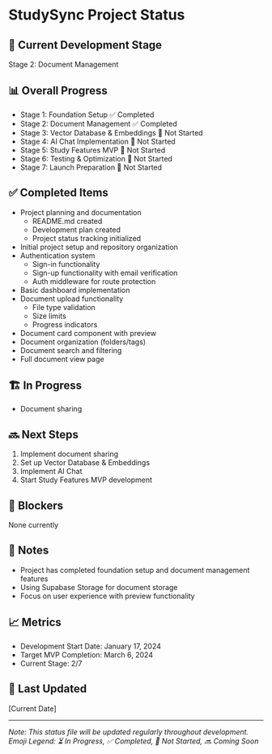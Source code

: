 # StudySync Project Status

## 🎯 Current Development Stage
Stage 2: Document Management

## 📊 Overall Progress
- Stage 1: Foundation Setup ✅ Completed
- Stage 2: Document Management ✅ Completed
- Stage 3: Vector Database & Embeddings 🚫 Not Started
- Stage 4: AI Chat Implementation 🚫 Not Started
- Stage 5: Study Features MVP 🚫 Not Started
- Stage 6: Testing & Optimization 🚫 Not Started
- Stage 7: Launch Preparation 🚫 Not Started

## ✅ Completed Items
- Project planning and documentation
  - README.md created
  - Development plan created
  - Project status tracking initialized
- Initial project setup and repository organization
- Authentication system
  - Sign-in functionality
  - Sign-up functionality with email verification
  - Auth middleware for route protection
- Basic dashboard implementation
- Document upload functionality
  - File type validation
  - Size limits
  - Progress indicators
- Document card component with preview
- Document organization (folders/tags)
- Document search and filtering
- Full document view page

## 🏗️ In Progress
- Document sharing

## 🔜 Next Steps
1. Implement document sharing
2. Set up Vector Database & Embeddings
3. Implement AI Chat
4. Start Study Features MVP development

## 🚧 Blockers
None currently

## 📝 Notes
- Project has completed foundation setup and document management features
- Using Supabase Storage for document storage
- Focus on user experience with preview functionality

## 📈 Metrics
- Development Start Date: January 17, 2024
- Target MVP Completion: March 6, 2024
- Current Stage: 2/7

## 🔄 Last Updated
[Current Date]

---
*Note: This status file will be updated regularly throughout development. Emoji Legend: ⏳ In Progress, ✅ Completed, 🚫 Not Started, 🔜 Coming Soon*
